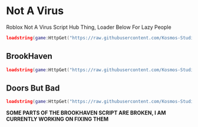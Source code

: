 # Not A Virus
Roblox Not A Virus Script Hub Thing, Loader Below For Lazy People
```lua
loadstring(game:HttpGet("https://raw.githubusercontent.com/Kosmos-Studios/Not-A-Virus/main/lazyloader.lua"))()
```
## BrookHaven
```lua
loadstring(game:HttpGet("https://raw.githubusercontent.com/Kosmos-Studios/Not-A-Virus/main/Games/BrookHaven.lua"))()
```
## Doors But Bad
```lua
loadstring(game:HttpGet("https://raw.githubusercontent.com/Kosmos-Studios/Not-A-Virus/main/Games/DoorsButBad.lua"))()
```
**SOME PARTS OF THE BROOKHAVEN SCRIPT ARE BROKEN, I AM CURRENTLY WORKING ON FIXING THEM**
